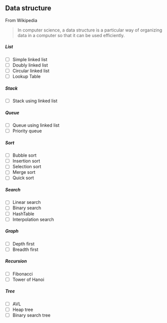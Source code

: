 ## Data structure

From Wikipedia
> In computer science, a data structure is a particular way of organizing data in a computer so that it can be used efficiently.

##### List
- [ ] Simple linked list
- [ ] Doubly linked list
- [ ] Circular linked list
- [ ] Lookup Table

##### Stack
- [ ] Stack using linked list

##### Queue
- [ ] Queue using linked list
- [ ] Priority queue

##### Sort
- [ ] Bubble sort 
- [ ] Insertion sort
- [ ] Selection sort
- [ ] Merge sort
- [ ] Quick sort

##### Search
- [ ] Linear search
- [ ] Binary search
- [ ] HashTable
- [ ] Interpolation search

##### Graph
- [ ] Depth first
- [ ] Breadth first

##### Recursion
- [ ] Fibonacci
- [ ] Tower of Hanoi

##### Tree
- [ ] AVL
- [ ] Heap tree
- [ ] Binary search tree